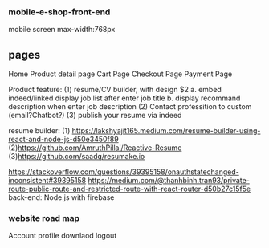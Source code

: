 ### mobile-e-shop-front-end
mobile screen max-width:768px
## pages
Home 
Product detail page
Cart Page
Checkout Page
Payment Page

Product feature:
(1) resume/CV builder, with design $2
    a. embed indeed/linked display job list after enter job title
    b. display recommand description when enter job description
(2) Contact professition to custom (email?Chatbot?)
(3) publish your resume via indeed

resume builder:
(1) https://lakshyajit165.medium.com/resume-builder-using-react-and-node-js-d50e3450f89
(2)https://github.com/AmruthPillai/Reactive-Resume
(3)https://github.com/saadq/resumake.io

https://stackoverflow.com/questions/39395158/onauthstatechanged-inconsistent#39395158
https://medium.com/@thanhbinh.tran93/private-route-public-route-and-restricted-route-with-react-router-d50b27c15f5e
back-end:
Node.js with firebase


### website road map
Account 
    profile
    downlaod
    logout
    